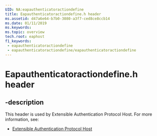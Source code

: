 ```yaml
---
UID: NA:eapauthenticatoractiondefine
title: Eapauthenticatoractiondefine.h header
ms.assetid: d47a6e64-b7b0-3080-a3f7-ced8ce8ccb14
ms.date: 01/11/2019
ms.keywords: 
ms.topic: overview
tech.root: eaphost
f1_keywords:
 - eapauthenticatoractiondefine
 - eapauthenticatoractiondefine/eapauthenticatoractiondefine
---
```


# Eapauthenticatoractiondefine.h header


## -description

This header is used by Extensible Authentication Protocol Host. For more information, see:

- [Extensible Authentication Protocol Host](../_eaphost/index.md)


